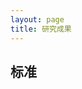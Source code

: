```yaml
---
layout: page
title: 研究成果
---
```

<!--
 * @Author: Conghao Wong
 * @Date: 2023-03-08 19:13:03
 * @LastEditors: Conghao Wong
 * @LastEditTime: 2023-03-08 19:40:18
 * @Description: file content
 * @Github: https://cocoon2wong.github.io
 * Copyright 2023 Conghao Wong, All Rights Reserved.
-->

## 标准
<!-- 更新内容 -->
